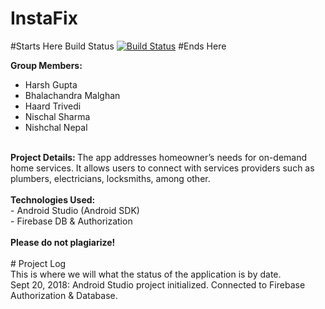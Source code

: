 # InstaFix

#Starts Here
Build Status
[![Build 
Status](https://circleci.com/gh/SEG2105F18/ProductCatalog.png?branch=master)](https://circleci.com/gh/SEG2105F18/ProductCatalog)
#Ends Here

<b>Group Members:</b></br>
 - Harsh Gupta</br>
 - Bhalachandra Malghan</br>
 - Haard Trivedi</br>
 - Nischal Sharma</br>
 - Nishchal Nepal</br>
 </br>
 <b>Project Details: </b>The app addresses homeowner’s needs for on-demand home services. It allows users to connect with services providers such as plumbers, electricians, locksmiths, among other.
 </br>
 </br>
 <b>Technologies Used: </b></br>
  - Android Studio (Android SDK)</br>
  - Firebase DB & Authorization
 </br>
 </br>
<b>Please do not plagiarize!</b>

</br>
</br>
# Project Log
</br>This is where we will what the status of the application is by date.
</br>
Sept 20, 2018: Android Studio project initialized. Connected to Firebase Authorization & Database.
